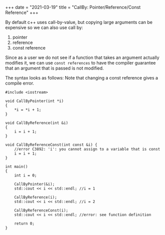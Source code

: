 +++
date = "2021-03-19"
title = "CallBy: Pointer/Reference/Const Reference"
+++

By default c++ uses call-by-value, but copying large arguments can be expensive so we can also use call by:

1. pointer
2. reference
3. const reference 

Since as a user we do not see if a function that takes an argument actually modifies it, we can use `const references` to have the compiler guarantee that an argument that is passed is not modified.

The syntax looks as follows: Note that changing a const reference gives a compile error.

```
#include <iostream>
    
void CallByPointer(int *i)
{
    *i = *i + 1;
}

void CallByReference(int &i)
{
    i = i + 1;
}

void CallByReferenceConst(int const &i) {
    //error C3892: 'i': you cannot assign to a variable that is const
    i = i + 1;
}

int main()
{
    int i = 0;
    
    CallByPointer(&i);
    std::cout << i << std::endl; //i = 1

    CallByReference(i);
    std::cout << i << std::endl; //i = 2

    CallByReferenceConst(i);
    std::cout << i << std::endl; //error: see function definition

    return 0;
}
```